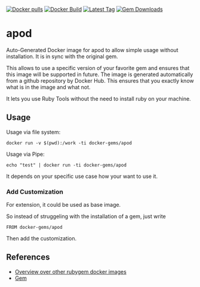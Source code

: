 [![Docker pulls](https://img.shields.io/docker/pulls/rubygem/apod.svg)](https://hub.docker.com/r/rubygem/apod/)
[![Docker Build](https://img.shields.io/docker/automated/rubygem/apod.svg)](https://hub.docker.com/r/rubygem/apod/)
[![Latest Tag](https://img.shields.io/github/tag/docker-rubygem/apod.svg)](https://hub.docker.com/r/rubygem/apod/)
[![Gem Downloads](https://img.shields.io/gem/dt/apod.svg)](https://rubygems.org/gems/apod/)
# apod

Auto-Generated Docker image for apod to allow simple usage without installation.
It is in sync with the original gem.

This allows to use a specific version of your favorite gem and ensures that this image will be supported in future.
The image is generated automatically from a github repository by Docker Hub.
This ensures that you exactly know what is in the image and what not.

It lets you use Ruby Tools without the need to install ruby on your machine.

## Usage

Usage via file system:

`docker run -v $(pwd):/work -ti docker-gems/apod`

Usage via Pipe:

`echo "test" | docker run -ti docker-gems/apod`

It depends on your specific use case how your want to use it.

### Add Customization

For extension, it could be used as base image.

So instead of struggeling with the installation of a gem, just write

`FROM docker-gems/apod`

Then add the customization.

## References

 - [Overview over other rubygem docker images](https://github.com/thinkbot/docker-rubygem)
 - [Gem](https://rubygems.org/gems/apod/)
